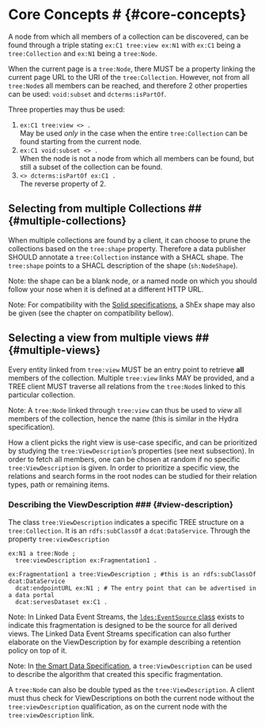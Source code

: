 # Core Concepts # {#core-concepts}

A node from which all members of a collection can be discovered, can be found through a triple stating `ex:C1 tree:view ex:N1` with `ex:C1` being a `tree:Collection` and `ex:N1` being a `tree:Node`.

When the current page is a `tree:Node`, there MUST be a property linking the current page URL to the URI of the `tree:Collection`. However, not from all `tree:Node`s all members can be reached, and therefore 2 other properties can be used: `void:subset` and `dcterms:isPartOf`.

Three properties may thus be used:
 1. `ex:C1 tree:view <> .`<br/>May be used *only* in the case when the entire `tree:Collection` can be found starting from the current node.
 2. `ex:C1 void:subset <> .`<br/>When the node is not a node from which all members can be found, but still a subset of the collection can be found.
 3. `<> dcterms:isPartOf ex:C1 .`<br/>The reverse property of 2.

## Selecting from multiple Collections ## {#multiple-collections}

When multiple collections are found by a client, it can choose to prune the collections based on the `tree:shape` property.
Therefore a data publisher SHOULD annotate a `tree:Collection` instance with a SHACL shape.
The `tree:shape` points to a SHACL description of the shape (`sh:NodeShape`).

Note: the shape can be a blank node, or a named node on which you should follow your nose when it is defined at a different HTTP URL.

Note: For compatibility with the [Solid specifications](https://solidproject.org/TR/), a ShEx shape may also be given (see the chapter on compatibility bellow).

## Selecting a view from multiple views ## {#multiple-views}

Every entity linked from `tree:view` MUST be an entry point to retrieve **all** members of the collection.
Multiple `tree:view` links MAY be provided, and a TREE client MUST traverse all relations from the `tree:Node`s linked to this particular collection.

Note: A `tree:Node` linked through `tree:view` can thus be used to _view_ all members of the collection, hence the name (this is similar in the Hydra specification).  

How a client picks the right view is use-case specific, and can be prioritized by studying the `tree:ViewDescription`’s properties (see next subsection).
In order to fetch all members, one can be chosen at random if no specific `tree:ViewDescription` is given.
In order to prioritize a specific view, the relations and search forms in the root nodes can be studied for their relation types, path or remaining items.


### Describing the ViewDescription ### {#view-description}

The class `tree:ViewDescription` indicates a specific TREE structure on a `tree:Collection`.
It is an `rdfs:subClassOf` a `dcat:DataService`.
Through the property `tree:viewDescription` 
```
ex:N1 a tree:Node ;
  tree:viewDescription ex:Fragmentation1 .
  
ex:Fragmentation1 a tree:ViewDescription ; #this is an rdfs:subClassOf dcat:DataService
  dcat:endpointURL ex:N1 ; # The entry point that can be advertised in a data portal
  dcat:servesDataset ex:C1 .
```

Note: In Linked Data Event Streams, the [`ldes:EventSource` class](https://w3id.org/ldes#EventSource) exists to indicate this fragmentation is designed to be the source for all derived views. The Linked Data Event Streams specification can also further elaborate on the ViewDescription by for example describing a retention policy on top of it.

Note: In [the Smart Data Specification](https://w3id.org/sds/specification), a `tree:ViewDescription` can be used to describe the algorithm that created this specific fragmentation.

A `tree:Node` can also be double typed as the `tree:ViewDescription`. A client must thus check for ViewDescriptions on both the current node without the `tree:viewDescription` qualification, as on the current node with the `tree:viewDescription` link.
